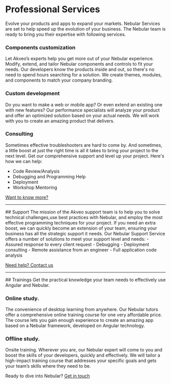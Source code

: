 # Professional Services
Evolve your products and apps to expand your markets. Nebular Services are set to help speed up the evolution of your business. 
The Nebular team is ready to bring you their expertise with following services.

### Components customization
Let Akveo’s experts help you get more out of your Nebular experience. Modify, extend, and tailor Nebular components and controls to fit your needs. Our developers know the products inside and out, so there's no need to spend hours searching for a solution. We create themes, modules, and components to match your company branding.

### Custom development
Do you want to make a web or mobile app? Or even extend an existing one with new features?
Our performance specialists will analyze your product and offer an optimized solution based on your actual needs. We will work with you to create an amazing product that delivers.

### Consulting
Sometimes effective troubleshooters are hard to come by. And sometimes, a little boost at just the right time is all it takes to bring your project to the next level. Get our comprehensive support and level up your project. Here's how we can help:
- Code Review/Analysis 
- Debugging and Programming Help
- Deployment 
- Workshop Mentoring
 
<a href="mailto:support@akveo.com?subject=Nebular services consulting request">Want to know more?</a>

<hr>
## Support
The mission of the Akveo support team is to help you to solve technical challenges,use best practices with Nebular, and employ the most effective programming techniques for your project. If you need an extra boost, we can quickly become an extension of your team, ensuring your business has all the strategic support it needs. Our Nebular Support Service offers a number of solutions to meet your support level and needs:
- Assured response to every client request
- Debugging
- Deployment consulting
- Remote assistance from an engineer 
- Full application code analysis 

<a href="mailto:support@akveo.com?subject=Nebular services support request">Need help? Contact us</a>


<hr>
## Trainings
Get the practical knowledge your team needs to effectively use Angular and Nebular. 
 
### Online study.
The convenience of desktop learning from anywhere. Our Nebular tutors offer a comprehensive online training course for one very affordable price. The course lets you gain enough experience to create an amazing app based on a Nebular framework, developed on Angular technology.

### Offline study.
Onsite training. Wherever you are, our Nebular expert will come to you and boost the skills of your developers, quickly and effectively. We will tailor a high-impact training course that addresses your specific goals and gets your team’s skills where they need to be.

Ready to dive into Nebular? <a href="mailto:support@akveo.com?subject=Nebular services trainings request">Get in touch</a>
